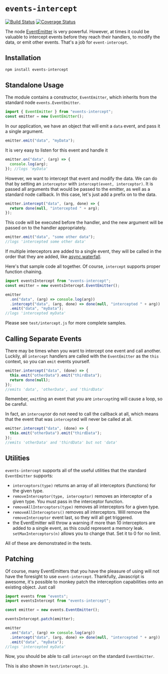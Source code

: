 # `events-intercept`

[![Build Status](https://travis-ci.org/brandonhorst/events-intercept.svg?branch=master)](https://travis-ci.org/brandonhorst/events-intercept)
[![Coverage Status](https://coveralls.io/repos/brandonhorst/events-intercept/badge.png?branch=master)](https://coveralls.io/r/brandonhorst/events-intercept?branch=master)

The node [EventEmitter](http://nodejs.org/api/events.html) is very powerful. However, at times it could be valuable to intercept events before they reach their handlers, to modify the data, or emit other events. That's a job for `event-intercept`.

## Installation

```sh
npm install events-intercept
```

## Standalone Usage

The module contains a constructor, `EventEmitter`, which inherits from the standard node `events.EventEmitter`.

```ts
import { EventEmitter } from "events-intercept";
const emitter = new EventEmitter();
```

In our application, we have an object that will emit a `data` event, and pass it a single argument.

```ts
emitter.emit("data", "myData");
```

It is very easy to listen for this event and handle it

```ts
emitter.on("data", (arg) => {
  console.log(arg);
}); //logs 'myData'
```

However, we want to intercept that event and modify the data. We can do that by setting an `interceptor` with `intercept(event, interceptor)`. It is passed all arguments that would be passed to the emitter, as well as a standard node callback. In this case, let's just add a prefix on to the data.

```ts
emitter.intercept("data", (arg, done) => {
  return done(null, "intercepted " + arg);
});
```

This code will be executed before the handler, and the new argument will be passed on to the handler appropriately.

```ts
emitter.emit("data", "some other data");
//logs 'intercepted some other data'
```

If multiple interceptors are added to a single event, they will be called in the order that they are added, like [async.waterfall](https://github.com/caolan/async#waterfall).

Here's that sample code all together. Of course, `intercept` supports proper function chaining.

```ts
import eventsIntercept from "events-intercept";
const emitter = new eventsIntercept.EventEmitter();

emitter
  .on("data", (arg) => console.log(arg))
  .intercept("data", (arg, done) => done(null, "intercepted " + arg))
  .emit("data", "myData");
//logs 'intercepted myData'
```

Please see `test/intercept.js` for more complete samples.

## Calling Separate Events

There may be times when you want to intercept one event and call another. Luckily, all `intercept` handlers are called with the `EventEmitter` as the `this` context, so you can `emit` events yourself.

```ts
emitter.intercept("data", (done) => {
  this.emit("otherData").emit("thirdData");
  return done(null);
});
//emits 'data', 'otherData', and 'thirdData'
```

Remember, `emit`ting an event that you are `intercept`ing will cause a loop, so be careful.

In fact, an `intercept`or do not need to call the callback at all, which means that the event that was `intercept`ed will never be called at all.

```ts
emitter.intercept("data", (done) => {
  this.emit("otherData").emit("thirdData");
});
//emits 'otherData' and 'thirdData' but not 'data'
```

## Utilities

`events-intercept` supports all of the useful utilities that the standard `EventEmitter` supports:

- `interceptors(type)` returns an array of all interceptors (functions) for the given type.
- `removeInterceptor(type, interceptor)` removes an interceptor of a given type. You must pass in the interceptor function.
- `removeAllInterceptors(type)` removes all interceptors for a given type.
- `removeAllInterceptors()` removes all interceptors. Will remove the `removeInterceptor` event last, so they will all get triggered.
- the EventEmitter will throw a warning if more than 10 interceptors are added to a single event, as this could represent a memory leak. `setMaxInterceptors(n)` allows you to change that. Set it to 0 for no limit.

All of these are demonstrated in the tests.

## Patching

Of course, many EventEmitters that you have the pleasure of using will not have the foresight to use `event-intercept`. Thankfully, Javascript is awesome, it's possible to monkey patch the interception capabilities onto an existing object. Just call

```ts
import events from "events";
import eventsIntercept from "events-intercept";

const emitter = new events.EventEmitter();

eventsIntercept.patch(emitter);

emitter
  .on("data", (arg) => console.log(arg))
  .intercept("data", (arg, done) => done(null, "intercepted " + arg))
  .emit("data", "myData");
//logs 'intercepted myData'
```

Now, you should be able to call `intercept` on the standard `EventEmitter`.

This is also shown in `test/intercept.js`.
